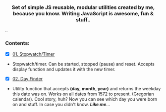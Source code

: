 <h3 align="center">Set of simple JS reusable, modular utilities created by me,
because you know. Writing JavaScript is awesome, fun & stuff..</h5>
..

<h3>Contents:</h3>

- [x] [01. Stopwatch/Timer](stopwatch)
- Stopwatch/timer. Can be started, stopped (pause) and reset. Accepts display
  function and updates it with the new timer.
- [x] [02. Day Finder](dayFinder)
- Utility function that accepts **(day, month, year)** and returns the weekday
  this date was on. Works on all dates from 1572 to present. (Gregorian
  calendar). Cool story, huh? Now you can see which day you were born on and
  stuff. In case you didn't know. _**Like me**_...